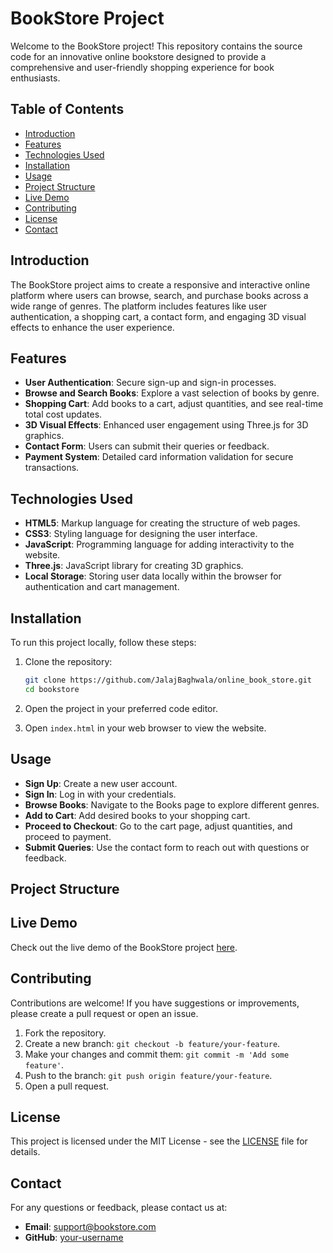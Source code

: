 # BookStore Project

Welcome to the BookStore project! This repository contains the source code for an innovative online bookstore designed to provide a comprehensive and user-friendly shopping experience for book enthusiasts.

## Table of Contents

- [Introduction](#introduction)
- [Features](#features)
- [Technologies Used](#HTML,CSS,javascript)
- [Installation](#installation)
- [Usage](#usage)
- [Project Structure](#project-structure)
- [Live Demo](https://jalajbaghwala.github.io/online_book_store/)
- [Contributing](#contributing)
- [License](#license)
- [Contact](8449478899)

## Introduction

The BookStore project aims to create a responsive and interactive online platform where users can browse, search, and purchase books across a wide range of genres. The platform includes features like user authentication, a shopping cart, a contact form, and engaging 3D visual effects to enhance the user experience.

## Features

- **User Authentication**: Secure sign-up and sign-in processes.
- **Browse and Search Books**: Explore a vast selection of books by genre.
- **Shopping Cart**: Add books to a cart, adjust quantities, and see real-time total cost updates.
- **3D Visual Effects**: Enhanced user engagement using Three.js for 3D graphics.
- **Contact Form**: Users can submit their queries or feedback.
- **Payment System**: Detailed card information validation for secure transactions.

## Technologies Used

- **HTML5**: Markup language for creating the structure of web pages.
- **CSS3**: Styling language for designing the user interface.
- **JavaScript**: Programming language for adding interactivity to the website.
- **Three.js**: JavaScript library for creating 3D graphics.
- **Local Storage**: Storing user data locally within the browser for authentication and cart management.

## Installation

To run this project locally, follow these steps:

1. Clone the repository:
    ```bash
    git clone https://github.com/JalajBaghwala/online_book_store.git
    cd bookstore
    ```

2. Open the project in your preferred code editor.

3. Open `index.html` in your web browser to view the website.

## Usage

- **Sign Up**: Create a new user account.
- **Sign In**: Log in with your credentials.
- **Browse Books**: Navigate to the Books page to explore different genres.
- **Add to Cart**: Add desired books to your shopping cart.
- **Proceed to Checkout**: Go to the cart page, adjust quantities, and proceed to payment.
- **Submit Queries**: Use the contact form to reach out with questions or feedback.

## Project Structure


## Live Demo

Check out the live demo of the BookStore project [here](https://jalajbaghwala.github.io/online_book_store/).

## Contributing

Contributions are welcome! If you have suggestions or improvements, please create a pull request or open an issue.

1. Fork the repository.
2. Create a new branch: `git checkout -b feature/your-feature`.
3. Make your changes and commit them: `git commit -m 'Add some feature'`.
4. Push to the branch: `git push origin feature/your-feature`.
5. Open a pull request.

## License

This project is licensed under the MIT License - see the [LICENSE](LICENSE) file for details.

## Contact

For any questions or feedback, please contact us at:
- **Email**: support@bookstore.com
- **GitHub**: [your-username](https://github.com/JalajBaghwala)


